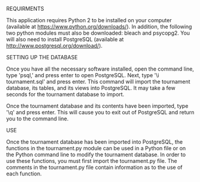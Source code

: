 REQUIRMENTS

This application requires Python 2 to be installed on your computer (available at https://www.python.org/downloads/).  In addition, the following two python modules must also be downloaded: bleach and psycopg2.  You will also need to install PostgreSQL (available at http://www.postgresql.org/download/).  

SETTING UP THE DATABASE

Once you have all the necessary software installed, open the command line, type 'psql,' and press enter to open PostgreSQL.  Next, type '\i tournament.sql' and press enter.  This command will import the tournament database, its tables, and its views into PostgreSQL.  It may take a few seconds for the tournament database to import.  

Once the tournament database and its contents have been imported, type '\q' and press enter.  This will cause you to exit out of PostgreSQL and return you to the command line.  

USE

Once the tournament database has been imported into PostgreSQL, the functions in the tournament.py module can be used in a Python file or on the Python command line to modify the tournament database.  In order to use these functions, you must first import the tournament.py file. The comments in the tournament.py file contain information as to the use of each function.     